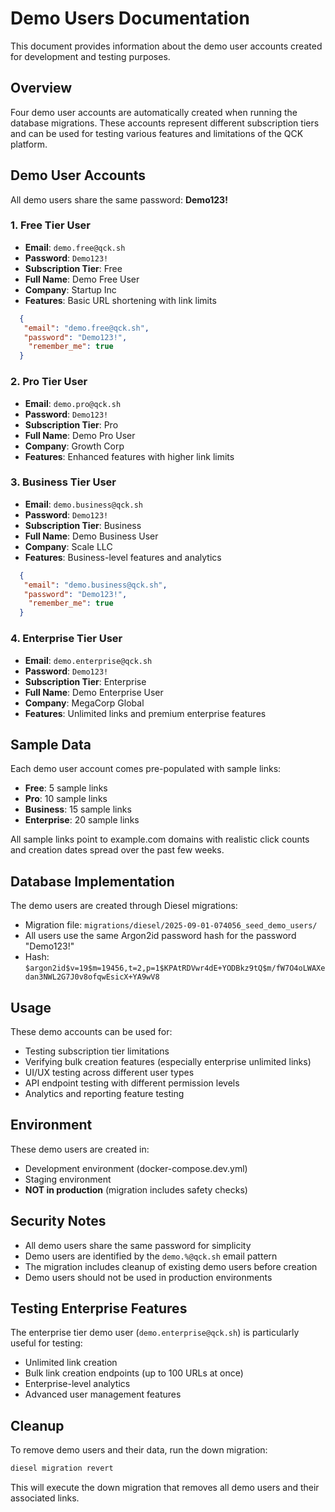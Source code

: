 # Demo Users Documentation

This document provides information about the demo user accounts created for development and testing purposes.

## Overview

Four demo user accounts are automatically created when running the database migrations. These accounts represent different subscription tiers and can be used for testing various features and limitations of the QCK platform.

## Demo User Accounts

All demo users share the same password: **Demo123!**

### 1. Free Tier User
- **Email**: `demo.free@qck.sh`
- **Password**: `Demo123!`
- **Subscription Tier**: Free
- **Full Name**: Demo Free User
- **Company**: Startup Inc
- **Features**: Basic URL shortening with link limits

```json
  {
   "email": "demo.free@qck.sh",
   "password": "Demo123!",
    "remember_me": true
  }

```
### 2. Pro Tier User
- **Email**: `demo.pro@qck.sh`
- **Password**: `Demo123!`
- **Subscription Tier**: Pro
- **Full Name**: Demo Pro User
- **Company**: Growth Corp
- **Features**: Enhanced features with higher link limits

### 3. Business Tier User
- **Email**: `demo.business@qck.sh`
- **Password**: `Demo123!`
- **Subscription Tier**: Business
- **Full Name**: Demo Business User
- **Company**: Scale LLC
- **Features**: Business-level features and analytics
```json
  {
   "email": "demo.business@qck.sh",
   "password": "Demo123!",
    "remember_me": true
  }

```
### 4. Enterprise Tier User
- **Email**: `demo.enterprise@qck.sh`
- **Password**: `Demo123!`
- **Subscription Tier**: Enterprise
- **Full Name**: Demo Enterprise User
- **Company**: MegaCorp Global
- **Features**: Unlimited links and premium enterprise features

## Sample Data

Each demo user account comes pre-populated with sample links:

- **Free**: 5 sample links
- **Pro**: 10 sample links  
- **Business**: 15 sample links
- **Enterprise**: 20 sample links

All sample links point to example.com domains with realistic click counts and creation dates spread over the past few weeks.

## Database Implementation

The demo users are created through Diesel migrations:
- Migration file: `migrations/diesel/2025-09-01-074056_seed_demo_users/`
- All users use the same Argon2id password hash for the password "Demo123!"
- Hash: `$argon2id$v=19$m=19456,t=2,p=1$KPAtRDVwr4dE+YODBkz9tQ$m/fW7O4oLWAXedan3NWL2G7J0v8ofqwEsicX+YA9wV8`

## Usage

These demo accounts can be used for:
- Testing subscription tier limitations
- Verifying bulk creation features (especially enterprise unlimited links)
- UI/UX testing across different user types
- API endpoint testing with different permission levels
- Analytics and reporting feature testing

## Environment

These demo users are created in:
- Development environment (docker-compose.dev.yml)
- Staging environment
- **NOT in production** (migration includes safety checks)

## Security Notes

- All demo users share the same password for simplicity
- Demo users are identified by the `demo.%@qck.sh` email pattern
- The migration includes cleanup of existing demo users before creation
- Demo users should not be used in production environments

## Testing Enterprise Features

The enterprise tier demo user (`demo.enterprise@qck.sh`) is particularly useful for testing:
- Unlimited link creation
- Bulk link creation endpoints (up to 100 URLs at once)
- Enterprise-level analytics
- Advanced user management features

## Cleanup

To remove demo users and their data, run the down migration:

```bash
diesel migration revert
```

This will execute the down migration that removes all demo users and their associated links.
